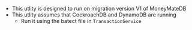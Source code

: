 - This utlity is designed to run on migration version V1 of MoneyMateDB
- This utlity assumes that CockroachDB and DynamoDB are running
    - Run it using the batect file in `TransactionService`